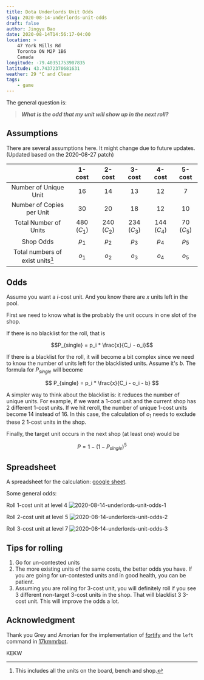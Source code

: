 ```yaml
---
title: Dota Underlords Unit Odds
slug: 2020-08-14-underlords-unit-odds
draft: false
author: Jingyu Bao
date: 2020-08-14T14:56:17-04:00
location: >
    47 York Mills Rd
    Toronto ON M2P 1B6
    Canada
longitude: -79.40351753907835
latitude: 43.74372370681631
weather: 29 °C and Clear
tags:
    - game
---
```


The general question is:

> ___What is the odd that my unit will show up in the next roll?___

## Assumptions

There are several assumptions here. It might change due to future updates. (Updated based on the 2020-08-27 patch)

|                                     |   1-cost    |   2-cost    |   3-cost    |   4-cost    |   5-cost   |
| :---------------------------------: | :---------: | :---------: | :---------: | :---------: | :--------: |
|        Number of Unique Unit        |     16      |     14      |     13      |     12      |     7      |
|      Number of Copies per Unit      |     30      |     20      |     18      |     12      |     10     |
|        Total Number of Units        | 480 $(C_1)$ | 240 $(C_2)$ | 234 $(C_3)$ | 144 $(C_4)$ | 70 $(C_5)$ |
|              Shop Odds              |    $p_1$    |    $p_2$    |    $p_3$    |    $p_4$    |   $p_5$    |
| Total numbers of exist units[^note] |    $o_1$    |    $o_2$    |    $o_3$    |    $o_4$    |   $o_5$    |

[^note]: This includes all the units on the board, bench and shop.

## Odds

Assume you want a $i$-cost unit. And you know there are $x$ units left in the pool.

First we need to know what is the probably the unit occurs in one slot of the shop.

If there is no blacklist for the roll, that is

$$P_{single} = p_i * \frac{x}{C_i - o_i}$$

If there is a blacklist for the roll, it will become a bit complex since we need to know the number of units left for the blacklisted units. Assume it's $b$. The formula for $P_{single}$ will become

$$
P_{single} = p_i * \frac{x}{C_i - o_i - b}
$$

A simpler way to think about the blacklist is: it reduces the number of unique units. For example, if we want a 1-cost unit and the current shop has 2 different 1-cost units. If we hit reroll, the number of unique 1-cost units become 14 instead of 16. In this case, the calculation of $o_1$ needs to exclude these 2 1-cost units in the shop.

Finally, the target unit occurs in the next shop (at least one) would be

$$
P = 1 - (1 - P_{single})^5
$$

## Spreadsheet

A spreadsheet for the calculation: [google sheet](https://docs.google.com/spreadsheets/d/1wpbQRhJELqM2gdfJxH_AuM421U1MPGg7cFqjyGBQjEg/edit?usp=sharing).

Some general odds:

Roll 1-cost unit at level 4
![2020-08-14-underlords-unit-odds-1](https://user-images.githubusercontent.com/2069165/93388916-6d5f2e00-f839-11ea-9b44-87e60a54a750.png)

Roll 2-cost unit at level 5
![2020-08-14-underlords-unit-odds-2](https://user-images.githubusercontent.com/2069165/93388922-6f28f180-f839-11ea-8986-fe34187164b4.png)

Roll 3-cost unit at level 7
![2020-08-14-underlords-unit-odds-3](https://user-images.githubusercontent.com/2069165/93388923-70f2b500-f839-11ea-94e2-c8525b6c6e64.png)

## Tips for rolling

1. Go for un-contested units
2. The more existing units of the same costs, the better odds you have. If you are going for un-contested units and in good health, you can be patient.
3. Assuming you are rolling for 3-cost unit, you will definitely roll if you see 3 different non-target 3-cost units in the shop. That will blacklist 3 3-cost unit. This will improve the odds a lot.

## Acknowledgment

Thank you Grey and Amorian for the implementation of [fortify](https://fortify.gg/) and the `left` command in [17kmmrbot](https://github.com/Fortify-Labs/Fortify).

KEKW
